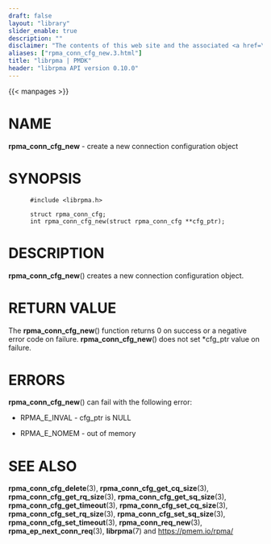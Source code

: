 ```yaml
---
draft: false
layout: "library"
slider_enable: true
description: ""
disclaimer: "The contents of this web site and the associated <a href=\"https://github.com/pmem\">GitHub repositories</a> are BSD-licensed open source."
aliases: ["rpma_conn_cfg_new.3.html"]
title: "librpma | PMDK"
header: "librpma API version 0.10.0"
---
```

{{< manpages >}}

[comment]: <> (SPDX-License-Identifier: BSD-3-Clause)
[comment]: <> (Copyright 2020-2022, Intel Corporation)

NAME
====

**rpma\_conn\_cfg\_new** - create a new connection configuration object

SYNOPSIS
========

          #include <librpma.h>

          struct rpma_conn_cfg;
          int rpma_conn_cfg_new(struct rpma_conn_cfg **cfg_ptr);

DESCRIPTION
===========

**rpma\_conn\_cfg\_new**() creates a new connection configuration
object.

RETURN VALUE
============

The **rpma\_conn\_cfg\_new**() function returns 0 on success or a
negative error code on failure. **rpma\_conn\_cfg\_new**() does not set
\*cfg\_ptr value on failure.

ERRORS
======

**rpma\_conn\_cfg\_new**() can fail with the following error:

-   RPMA\_E\_INVAL - cfg\_ptr is NULL

-   RPMA\_E\_NOMEM - out of memory

SEE ALSO
========

**rpma\_conn\_cfg\_delete**(3), **rpma\_conn\_cfg\_get\_cq\_size**(3),
**rpma\_conn\_cfg\_get\_rq\_size**(3),
**rpma\_conn\_cfg\_get\_sq\_size**(3),
**rpma\_conn\_cfg\_get\_timeout**(3),
**rpma\_conn\_cfg\_set\_cq\_size**(3),
**rpma\_conn\_cfg\_set\_rq\_size**(3),
**rpma\_conn\_cfg\_set\_sq\_size**(3),
**rpma\_conn\_cfg\_set\_timeout**(3), **rpma\_conn\_req\_new**(3),
**rpma\_ep\_next\_conn\_req**(3), **librpma**(7) and
https://pmem.io/rpma/
